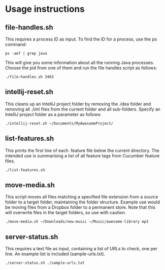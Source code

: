 # Usage instructions

## file-handles.sh

This requires a process ID as input. To find the ID for a process, use the ps command:

	ps -aef | grep java

This will give you some information about all the running Java processes. Choose the pid from one of them and run the file handles script as follows:

	./file-handles.sh 3463

## intellij-reset.sh

This cleans up an IntelliJ project folder by removing the .idea folder and removing all ./iml files from the current folder and all sub-folders. Specify an IntelliJ project folder as a parameter as follows:

	./intellij-reset.sh ~/Documents/MyAwesomeProject/

## list-features.sh

This prints the first line of each .feature file below the current directory. The intended use is summarising a list of all feature tags from Cucumber feature files.

	./list-features.sh

## move-media.sh

This script moves all files matching a specified file extension from a source folder to a target folder, maintaining the folder structure. Example use would be moving files from a Dropbox folder to a permanent store. Note that this will overwrite files in the target folders, so use with caution.

	./move-media.sh ~/Downloads/new-music ~/Music/awesome-library mp3

## server-status.sh

This requires a text file as input, containing a list of URLs to check, one per line. An example list is included (sample-urls.txt).

	./server-status.sh ./sample-urls.txt
	


